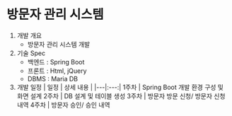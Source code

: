 # 방문자 관리 시스템

1. 개발 개요
    - 방문자 관리 시스템 개발
2. 기술 Spec
    - 백엔드 : Spring Boot
    - 프론트 : Html, jQuery
    - DBMS : Maria DB
3. 개발 일정
    | 일정 | 상세 내용 |
    |---|:---:|
    1주차 | Spring Boot 개발 환경 구성 및 화면 설계
    2주차 | DB 설계 및 테이블 생성
    3주차 | 방문자 방문 신청/ 방문자 신청 내역
    4주차 | 방문자 승인/ 승인 내역
